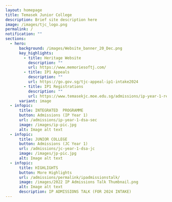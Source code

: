 ```yaml
---
layout: homepage
title: Temasek Junior College
description: Brief site description here
image: /images/tjc_logo.png
permalink: /
notification: ""
sections:
  - hero:
      background: /images/Website_banner_20_Dec.png
      key_highlights:
        - title: Heritage Website
          description: ""
          url: https://www.memoriesoftj.com/
        - title: IP1 Appeals
          description: ""
          url: https://go.gov.sg/tjc-appeal-ip1-intake2024
        - title: IP1 Registrations
          description: ""
          url: https://www.temasekjc.moe.edu.sg/admissions/ip-year-1-registration-n-appeals-2024-intake/
      variant: image
  - infopic:
      title: INTEGRATED  PROGRAMME
      button: Admissions (IP Year 1)
      url: /admissions/ip-year-1-dsa-sec
      image: /images/ip-pic.jpg
      alt: Image alt text
  - infopic:
      title: JUNIOR COLLEGE
      button: Admissions (JC Year 1)
      url: /admissions/jc-year-1-dsa-jc
      image: /images/jp-pic.jpg
      alt: Image alt text
  - infopic:
      title: HIGHLIGHTS
      button: More Highlights
      url: /admissions/permalink/ipadmissionstalk/
      image: /images/2022 IP Admissions Talk Thumbnail.png
      alt: Image alt text
      description: IP ADMISSIONS TALK (FOR 2024 INTAKE)
---
```

